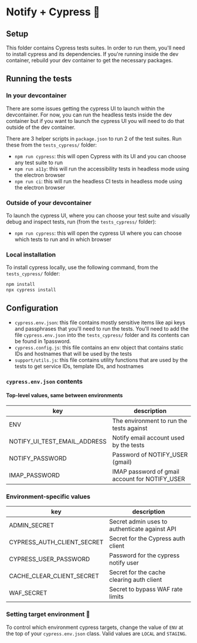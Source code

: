 # Notify + Cypress 🎉

## Setup
This folder contains Cypress tests suites.  In order to run them, you'll need to install cypress and its dependencies. If you're running inside the dev container, rebuild your dev container to get the necessary packages.  

## Running the tests
### In your devcontainer
There are some issues getting the cypress UI to launch within the devcontainer.  For now, you can run the headless tests inside the dev container but if you want to launch the cypress UI you will need to do that outside of the dev container.  

There are 3 helper scripts in `package.json` to run 2 of the test suites.  Run these from the `tests_cypress/` folder:
- `npm run cypress`:  this will open Cypress with its UI and you can choose any test suite to run
- `npm run a11y`: this will run the accessibility tests in headless mode using the electron browser
- `npm run ci`: this will run the headless CI tests in headless mode using the electron browser

### Outside of your devcontainer
To launch the cypress UI, where you can choose your test suite and visually debug and inspect tests, run (from the `tests_cypress/` folder):
- `npm run cypress`: this will open the cypress UI where you can choose which tests to run and in which browser

### Local installation
To install cypress locally, use the following command, from the `tests_cypress/` folder:
```bash
npm install
npx cypress install
```

## Configuration 
- `cypress.env.json`: this file contains mostly sensitive items like api keys and passphrases that you'll need to run the tests. You'll need to add the file `cypress.env.json` into the `tests_cypress/` folder and its contents can be found in 1password.
- `cypress.config.js`: this file contains an env object that contains static IDs and hostnames that will be used by the tests
- `support/utils.js`: this file contains utility functions that are used by the tests to get service IDs, template IDs, and hostnames

### `cypress.env.json` contents

#### Top-level values, same between environments

| key                           | description                                     |
| ----------------------------- | ----------------------------------------------- |
| ENV                           | The environment to run the tests against        |
| NOTIFY_UI_TEST_EMAIL_ADDRESS  | Notify email account used by the tests          |
| NOTIFY_PASSWORD               | Password of NOTIFY_USER (gmail)                 |
| IMAP_PASSWORD                 | IMAP password of gmail account for NOTIFY_USER  |

### Environment-specific values

| key                           | description                                     |
| ----------------------------- | ----------------------------------------------- |
| ADMIN_SECRET                  | Secret admin uses to authenticate against API   |
| CYPRESS_AUTH_CLIENT_SECRET    | Secret for the Cypress auth client              |
| CYPRESS_USER_PASSWORD         | Password for the cypress notify user            |
| CACHE_CLEAR_CLIENT_SECRET     | Secret for the cache clearing auth client       |
| WAF_SECRET                    | Secret to bypass WAF rate limits                |

### Setting target environment 🎯

To control which environment cypress targets, change the value of `ENV` at the top of your `cypress.env.json` class.  Valid values are `LOCAL` and `STAGING`.